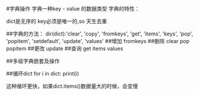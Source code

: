#字典操作
字典一种key - value 的数据类型
字典的特性：

dict是无序的
key必须是唯一的,so 天生去重

##字典的方法：
dir(dict):'clear', 'copy', 'fromkeys', 'get', 'items', 'keys', 'pop', 'popitem', 'setdefault', 'update', 'values'
##增加
fromkeys
##删除
clear
pop
popitem
##更改
update
##查询
get
items
values

##多级字典嵌套及操作

##循环dict
for i in dict:
    print(i)

这种循环更快，如果dict.items()数据量大的时候，会变慢

